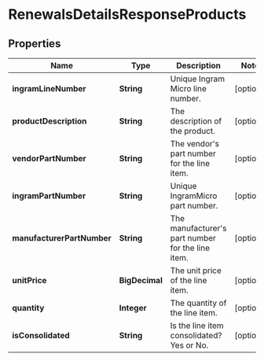 

# RenewalsDetailsResponseProducts


## Properties

| Name | Type | Description | Notes |
|------------ | ------------- | ------------- | -------------|
|**ingramLineNumber** | **String** | Unique Ingram Micro line number. |  [optional] |
|**productDescription** | **String** | The description of the product. |  [optional] |
|**vendorPartNumber** | **String** | The vendor&#39;s part number for the line item. |  [optional] |
|**ingramPartNumber** | **String** | Unique IngramMicro part number. |  [optional] |
|**manufacturerPartNumber** | **String** | The manufacturer&#39;s part number for the line item. |  [optional] |
|**unitPrice** | **BigDecimal** | The unit price of the line item. |  [optional] |
|**quantity** | **Integer** | The quantity of the line item. |  [optional] |
|**isConsolidated** | **String** | Is the line item consolidated? Yes or No. |  [optional] |



